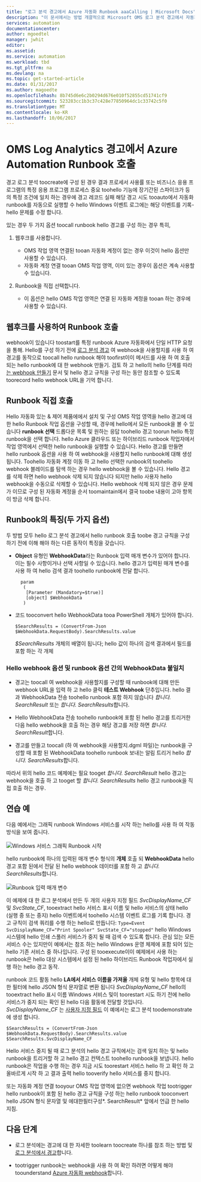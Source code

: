 ```yaml
---
title: "로그 분석 경고에서 Azure 자동화 Runbook aaaCalling | Microsoft Docs"
description: "이 문서에서는 방법 개괄적으로 Microsoft OMS 로그 분석 경고에서 자동화 runbook tooinvoke 합니다."
services: automation
documentationcenter: 
author: mgoedtel
manager: jwhit
editor: 
ms.assetid: 
ms.service: automation
ms.workload: tbd
ms.tgt_pltfrm: na
ms.devlang: na
ms.topic: get-started-article
ms.date: 01/31/2017
ms.author: magoedte
ms.openlocfilehash: 8b745d6e6c2b0294d676e010f52855cd51741cf9
ms.sourcegitcommit: 523283cc1b3c37c428e77850964dc1c33742c5f0
ms.translationtype: MT
ms.contentlocale: ko-KR
ms.lasthandoff: 10/06/2017
---
```

# <a name="calling-an-azure-automation-runbook-from-an-oms-log-analytics-alert"></a>OMS Log Analytics 경고에서 Azure Automation Runbook 호출

경고 로그 분석 toocreate에 구성 된 경우 결과 프로세서 사용률 또는 비즈니스 응용 프로그램의 특정 응용 프로그램 프로세스 중요 toohello 기능에 장기간된 스파이크가 등의 특정 조건에 일치 하는 경우에 경고 레코드 실패 해당 경고 시도 tooauto에서 자동화 runbook를 자동으로 실행할 수 hello Windows 이벤트 로그에는 해당 이벤트를 기록-hello 문제를 수정 합니다.  

있는 경우 두 가지 옵션 toocall runbook hello 경고를 구성 하는 경우  특히,

1. 웹후크를 사용합니다.
   * OMS 작업 영역 연결된 tooan 자동화 계정이 없는 경우 이것이 hello 옵션만 사용할 수 있습니다.
   * 자동화 계정 연결 tooan OMS 작업 영역, 이미 있는 경우이 옵션은 계속 사용할 수 있습니다.  

2. Runbook을 직접 선택합니다.
   * 이 옵션은 hello OMS 작업 영역은 연결 된 자동화 계정을 tooan 하는 경우에 사용할 수 있습니다.  

## <a name="calling-a-runbook-using-a-webhook"></a>웹후크를 사용하여 Runbook 호출

webhook이 있습니다 toostart를 특정 runbook Azure 자동화에서 단일 HTTP 요청을 통해.  Hello를 구성 하기 전에 [로그 분석 경고](../log-analytics/log-analytics-alerts.md#alert-rules) 여 webhook을 사용할지를 사용 하 여 경고를 동작으로 toocall hello runbook 해야 toofirst이이 메서드를 사용 하 여 호출 되는 hello runbook에 대 한 webhook 만들기.  검토 하 고 hello의 hello 단계를 따라 [는 webhook 만들기](automation-webhooks.md#creating-a-webhook) 문서 및 hello 경고 규칙을 구성 하는 동안 참조할 수 있도록 toorecord hello webhook URL을 기억 합니다.   

## <a name="calling-a-runbook-directly"></a>Runbook 직접 호출

Hello 자동화 있는 & 제어 제품에에서 설치 및 구성 OMS 작업 영역을 hello 경고에 대 한 hello Runbook 작업 옵션을 구성할 때, 경우에 hello에서 모든 runbook을 볼 수 있습니다 **runbook 선택** 드롭다운 목록 및 원하는 응답 toohello 경고 toorun hello 특정 runbook을 선택 합니다.  hello Azure 클라우드 또는 하이브리드 runbook 작업자에서 작업 영역에서 선택한 hello runbook을 실행할 수 있습니다.  Hello 경고를 만들면 hello runbook 옵션을 사용 하 여 webhook을 사용할지 hello runbook에 대해 생성 됩니다.  Toohello 자동화 계정 이동 하 고 hello 선택한 runbook의 toohello webhook 블레이드를 탐색 하는 경우 hello webhook을 볼 수 있습니다.  Hello 경고를 삭제 하면 hello webhook 삭제 되지 않습니다 되지만 hello 사용자 hello webhook을 수동으로 삭제할 수 있습니다.  Hello webhook 삭제 되지 않은 경우 문제가 이므로 구성 된 자동화 계정을 순서 toomaintain에서 결국 toobe 내용이 고아 항목이 방금 삭제 합니다.  

## <a name="characteristics-of-a-runbook-for-both-options"></a>Runbook의 특징(두 가지 옵션)

두 방법 모두 hello 로그 분석 경고에서 hello runbook 호출 toobe 경고 규칙을 구성 하기 전에 이해 해야 하는 다른 동작이 특징을 갖습니다.  

* **Object** 유형인 **WebhookData**라는 Runbook 입력 매개 변수가 있어야 합니다.  이는 필수 사항이거나 선택 사항일 수 있습니다.  hello 경고가 입력된 매개 변수를 사용 하 여 hello 검색 결과 toohello runbook에 전달 합니다.

        param  
         (  
          [Parameter (Mandatory=$true)]  
          [object] $WebhookData  
         )

*  코드 tooconvert hello WebhookData tooa PowerShell 개체가 있어야 합니다.

    `$SearchResults = (ConvertFrom-Json $WebhookData.RequestBody).SearchResults.value`

    *$SearchResults* 개체의 배열이 됩니다; hello 값이 하나의 검색 결과에서 필드를 포함 하는 각 개체

### <a name="webhookdata-inconsistencies-between-hello-webhook-option-and-runbook-option"></a>Hello webhook 옵션 및 runbook 옵션 간의 WebhookData 불일치

* 경고는 toocall 여 webhook을 사용할지를 구성할 때 runbook에 대해 만든 webhook URL을 입력 하 고 hello 클릭 **테스트 Webhook** 단추입니다.  hello 결과 WebhookData 전송 toohello runbook 포함 하지 않습니다 *합니다. SearchResult* 또는 *합니다. SearchResults*합니다.

*  Hello WebhookData 전송 toohello runbook에 포함 된 hello 경고를 트리거한 다음 hello webhook을 호출 하는 경우 해당 경고를 저장 하면 *합니다. SearchResult*합니다.
* 경고를 만들고 toocall (하 여 webhook을 사용할지.dgml 파일)는 runbook을 구성할 때 포함 된 WebhookData toohello runbook 보내는 알림 트리거 hello *합니다. SearchResults*합니다.

따라서 위의 hello 코드 예제에는 필요 tooget *합니다. SearchResult* hello 경고는 webhook을 호출 하 고 tooget 할 *합니다. SearchResults* hello 경고 runbook을 직접 호출 하는 경우.

## <a name="example-walkthrough"></a>연습 예

다음 예에서는 그래픽 runbook Windows 서비스를 시작 하는 hello를 사용 하 여 작동 방식을 보여 줍니다.<br><br> ![Windows 서비스 그래픽 Runbook 시작](media/automation-invoke-runbook-from-omsla-alert/automation-runbook-restartservice.png)<br>

hello runbook에 하나의 입력된 매개 변수 형식의 **개체** 호출 되 **WebhookData** hello 경고 포함 된에서 전달 된 hello webhook 데이터를 포함 하 고 *합니다. SearchResults*합니다.<br><br> ![Runbook 입력 매개 변수](media/automation-invoke-runbook-from-omsla-alert/automation-runbook-restartservice-inputparameter.png)<br>

이 예제에 대 한 로그 분석에서 만든 두 개의 사용자 지정 필드 *SvcDisplayName_CF* 및 *SvcState_CF*, tooextract hello 서비스 표시 이름 및 hello 서비스의 상태 hello (실행 중 또는 중지) hello 이벤트에서 toohello 시스템 이벤트 로그를 기록 합니다.  경고 규칙이 검색 쿼리를 수행 하는 hello로 만듭니다: `Type=Event SvcDisplayName_CF="Print Spooler" SvcState_CF="stopped"` hello Windows 시스템에 hello 인쇄 스풀러 서비스가 중지 될 때 검색 수 있도록 합니다.  관심 있는 모든 서비스 수는 있지만이 예에서는 참조 하는 hello Windows 운영 체제에 포함 되어 있는 hello 기존 서비스 중 하나입니다.  구성 된 tooexecute이이 예제에서 사용 하는 runbook은 hello 대상 시스템에서 설정 된 hello 하이브리드 Runbook 작업자에서 실행 하는 hello 경고 동작.   

runbook 코드 활동 hello **LA에서 서비스 이름을 가져올** 개체 유형 및 hello 항목에 대 한 필터에 hello JSON 형식 문자열로 변환 됩니다 *SvcDisplayName_CF* hello의 tooextract hello 표시 이름 Windows 서비스 및이 toorestart 시도 하기 전에 hello 서비스가 중지 되는 확인 된 hello 다음 활동에 전달할 것입니다.  *SvcDisplayName_CF* 는 [사용자 지정 필드](../log-analytics/log-analytics-custom-fields.md) 이 예에서는 로그 분석 toodemonstrate에 생성 합니다.

    $SearchResults = (ConvertFrom-Json $WebhookData.RequestBody).SearchResults.value
    $SearchResults.SvcDisplayName_CF  

Hello 서비스 중지 될 때 로그 분석의 hello 경고 규칙에서는 검색 일치 하는 및 hello runbook을 트리거할 하 고 hello 경고 컨텍스트 toohello runbook을 보냅니다. hello runbook은 작업을 수행 하는 경우 지금 시도 toorestart 서비스 hello 하 고 확인 하 고 올바르게 시작 하 고 결과 출력 hello tooverify hello 서비스를 중지 합니다.     

또는 자동화 계정 연결 tooyour OMS 작업 영역에 없으면 webhook 작업 tootrigger hello runbook이 포함 된 hello 경고 규칙을 구성 하는 hello runbook tooconvert hello JSON 형식 문자열 및 에대한필터구성*. SearchResult* 앞에서 언급 한 hello 지침.    

## <a name="next-steps"></a>다음 단계

* 로그 분석에는 경고에 대 한 자세한 toolearn toocreate 하나를 참조 하는 방법 및 [로그 분석에서 경고](../log-analytics/log-analytics-alerts.md)합니다.

* tootrigger runbook는 webhook을 사용 하 여 확인 하려면 어떻게 해야 toounderstand [Azure 자동화 webhook](automation-webhooks.md)합니다.

